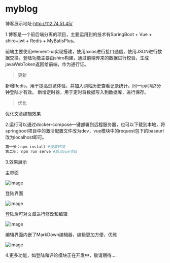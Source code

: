 # myblog



博客展示地址:http://112.74.51.45/



1.博客是一个前后端分离的项目，主要运用到的技术有SpringBoot + Vue +  shiro+jwt + Redis + MyBatisPlus。

前端主要使用element-ui实现搭建，使用axios进行接口通信，使用JSON进行数据交换。登陆功能主要由shiro构建，通过前端传来的数据进行校验，生成javaWebToken返回给前端，作为通行证。

>更新

新增Redis，用于提高浏览体验，并加入网站历史查看记录统计。同一ip间隔3分钟登陆才有效。
新增定时器，用于定时将数据写入到数据库，进行保存。

>优化

优化文章编辑效果

2.运行可以通过docker-compose一键部署到远程服务器，也可以下载到本地，将springboot项目中的激活配置文件改为dev，vue模块中的request包下的baseurl改为localhost即可。

```bash
第一步：npm install #设置环境
第二步: npm run serve #启动vue项目
```



3.效果展示

主界面

![image](https://user-images.githubusercontent.com/55617130/118366089-e5047900-b5d1-11eb-85e7-4a386edf223c.png)




登陆界面

![image](https://user-images.githubusercontent.com/55617130/118366113-fc436680-b5d1-11eb-896c-1dcbb7f59015.png)

登陆后可对文章进行修改和编辑

![image](https://user-images.githubusercontent.com/55617130/118366134-0bc2af80-b5d2-11eb-9460-d705b3b2f8b6.png)

编辑界面内嵌了MarkDown编辑器，编辑更加方便，优雅

![image](https://user-images.githubusercontent.com/55617130/118366147-154c1780-b5d2-11eb-9985-be03da9a8d47.png)



4.更多功能，如登陆和评论模块正在开发中，敬请期待....
